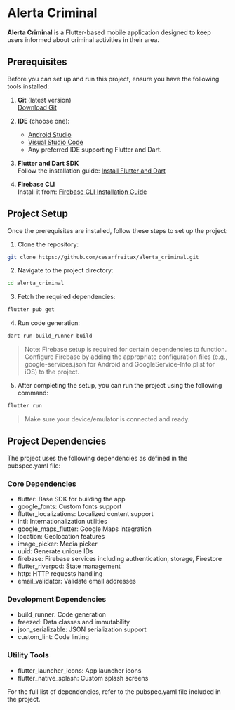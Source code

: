 # Alerta Criminal

**Alerta Criminal** is a Flutter-based mobile application designed to keep users informed about criminal activities in their area.

## Prerequisites

Before you can set up and run this project, ensure you have the following tools installed:

1. **Git** (latest version)  
   [Download Git](https://git-scm.com/downloads)

2. **IDE** (choose one):
   - [Android Studio](https://developer.android.com/studio)
   - [Visual Studio Code](https://code.visualstudio.com/)
   - Any preferred IDE supporting Flutter and Dart.

3. **Flutter and Dart SDK**  
   Follow the installation guide: [Install Flutter and Dart](https://docs.flutter.dev/get-started/install)

4. **Firebase CLI**  
   Install it from: [Firebase CLI Installation Guide](https://firebase.google.com/docs/cli#install-cli-windows)

## Project Setup

Once the prerequisites are installed, follow these steps to set up the project:

1. Clone the repository:
```bash
git clone https://github.com/cesarfreitax/alerta_criminal.git
```

2. Navigate to the project directory:
```bash
cd alerta_criminal
```

3. Fetch the required dependencies:
```bash
flutter pub get
```

4. Run code generation:
```bash
dart run build_runner build
```

> Note: Firebase setup is required for certain dependencies to function. Configure Firebase by adding the appropriate configuration files (e.g., google-services.json for Android and GoogleService-Info.plist for iOS) to the project.

5. After completing the setup, you can run the project using the following command:
```bash
flutter run
```
> Make sure your device/emulator is connected and ready.

## Project Dependencies
The project uses the following dependencies as defined in the pubspec.yaml file:

### Core Dependencies
* flutter: Base SDK for building the app
* google_fonts: Custom fonts support
* flutter_localizations: Localized content support
* intl: Internationalization utilities
* google_maps_flutter: Google Maps integration
* location: Geolocation features
* image_picker: Media picker
* uuid: Generate unique IDs
* firebase: Firebase services including authentication, storage, Firestore
* flutter_riverpod: State management
* http: HTTP requests handling
* email_validator: Validate email addresses

### Development Dependencies
* build_runner: Code generation
* freezed: Data classes and immutability
* json_serializable: JSON serialization support
* custom_lint: Code linting

### Utility Tools
* flutter_launcher_icons: App launcher icons
* flutter_native_splash: Custom splash screens

For the full list of dependencies, refer to the pubspec.yaml file included in the project.
